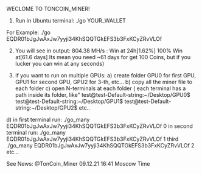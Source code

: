WECLOME TO TONCOIN_MINER!  

1) Run in Ubuntu terminal:
./go YOUR_WALLET

For Example:
./go EQDR01bJgJwAxJw7yyji34KhSQQTGkEFS3b3FxKCyZRvVLOf

2) You will see in output:
804.38 MH/s : Win at 24h[1.62%] 100% Win at[61.6 days]
Its mean you need ~61 days for get 100 Coins, but if you lucker you can win at any seconds)


3) if you want to run on multiple GPUs:
a) create folder GPU0 for first GPU, GPU1 for second GPU, GPU2 for 3-th, etc...
b) copy all the miner file to each folder
с) open N-terminals at each folder ( each terminal has a path inside its folder, like"
test@test-Default-string:~/Desktop/GPU0$
test@test-Default-string:~/Desktop/GPU1$
test@test-Default-string:~/Desktop/GPU2$
etc..

d) 
in first terminal run:
./go_many EQDR01bJgJwAxJw7yyji34KhSQQTGkEFS3b3FxKCyZRvVLOf 0
in second terminal run:
./go_many EQDR01bJgJwAxJw7yyji34KhSQQTGkEFS3b3FxKCyZRvVLOf 1
third
./go_many EQDR01bJgJwAxJw7yyji34KhSQQTGkEFS3b3FxKCyZRvVLOf 2
etc...

See News: @TonCoin_Miner
09.12.21 16:41 Moscow Time
